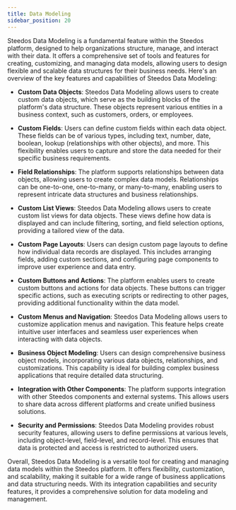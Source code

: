 ```yaml
---
title: Data Modeling
sidebar_position: 20
---
```


Steedos Data Modeling is a fundamental feature within the Steedos platform, designed to help organizations structure, manage, and interact with their data. It offers a comprehensive set of tools and features for creating, customizing, and managing data models, allowing users to design flexible and scalable data structures for their business needs. Here's an overview of the key features and capabilities of Steedos Data Modeling:

- **Custom Data Objects**: Steedos Data Modeling allows users to create custom data objects, which serve as the building blocks of the platform's data structure. These objects represent various entities in a business context, such as customers, orders, or employees.

- **Custom Fields**: Users can define custom fields within each data object. These fields can be of various types, including text, number, date, boolean, lookup (relationships with other objects), and more. This flexibility enables users to capture and store the data needed for their specific business requirements.

- **Field Relationships**: The platform supports relationships between data objects, allowing users to create complex data models. Relationships can be one-to-one, one-to-many, or many-to-many, enabling users to represent intricate data structures and business relationships.

- **Custom List Views**: Steedos Data Modeling allows users to create custom list views for data objects. These views define how data is displayed and can include filtering, sorting, and field selection options, providing a tailored view of the data.

- **Custom Page Layouts**: Users can design custom page layouts to define how individual data records are displayed. This includes arranging fields, adding custom sections, and configuring page components to improve user experience and data entry.

- **Custom Buttons and Actions**: The platform enables users to create custom buttons and actions for data objects. These buttons can trigger specific actions, such as executing scripts or redirecting to other pages, providing additional functionality within the data model.

- **Custom Menus and Navigation**: Steedos Data Modeling allows users to customize application menus and navigation. This feature helps create intuitive user interfaces and seamless user experiences when interacting with data objects.

- **Business Object Modeling**: Users can design comprehensive business object models, incorporating various data objects, relationships, and customizations. This capability is ideal for building complex business applications that require detailed data structuring.

- **Integration with Other Components**: The platform supports integration with other Steedos components and external systems. This allows users to share data across different platforms and create unified business solutions.

- **Security and Permissions**: Steedos Data Modeling provides robust security features, allowing users to define permissions at various levels, including object-level, field-level, and record-level. This ensures that data is protected and access is restricted to authorized users.

Overall, Steedos Data Modeling is a versatile tool for creating and managing data models within the Steedos platform. It offers flexibility, customization, and scalability, making it suitable for a wide range of business applications and data structuring needs. With its integration capabilities and security features, it provides a comprehensive solution for data modeling and management.